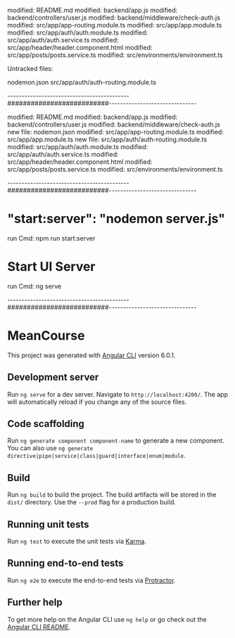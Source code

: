 modified:   README.md
modified:   backend/app.js
modified:   backend/controllers/user.js
modified:   backend/middleware/check-auth.js
modified:   src/app/app-routing.module.ts
modified:   src/app/app.module.ts
modified:   src/app/auth/auth.module.ts
modified:   src/app/auth/auth.service.ts
modified:   src/app/header/header.component.html
modified:   src/app/posts/posts.service.ts
modified:   src/environments/environment.ts

Untracked files:

nodemon.json
src/app/auth/auth-routing.module.ts

-------------------------------------------##########################-------------------------------

modified:   README.md
modified:   backend/app.js
modified:   backend/controllers/user.js
modified:   backend/middleware/check-auth.js
new file:   nodemon.json
modified:   src/app/app-routing.module.ts
modified:   src/app/app.module.ts
new file:   src/app/auth/auth-routing.module.ts
modified:   src/app/auth/auth.module.ts
modified:   src/app/auth/auth.service.ts
modified:   src/app/header/header.component.html
modified:   src/app/posts/posts.service.ts
modified:   src/environments/environment.ts


-------------------------------------------##########################-------------------------------

# "start:server": "nodemon server.js"
run Cmd: npm run start:server

# Start UI Server
run Cmd: ng serve

-------------------------------------------##########################-------------------------------


# MeanCourse

This project was generated with [Angular CLI](https://github.com/angular/angular-cli) version 6.0.1.

## Development server

Run `ng serve` for a dev server. Navigate to `http://localhost:4200/`. The app will automatically reload if you change any of the source files.

## Code scaffolding

Run `ng generate component component-name` to generate a new component. You can also use `ng generate directive|pipe|service|class|guard|interface|enum|module`.

## Build

Run `ng build` to build the project. The build artifacts will be stored in the `dist/` directory. Use the `--prod` flag for a production build.

## Running unit tests

Run `ng test` to execute the unit tests via [Karma](https://karma-runner.github.io).

## Running end-to-end tests

Run `ng e2e` to execute the end-to-end tests via [Protractor](http://www.protractortest.org/).

## Further help

To get more help on the Angular CLI use `ng help` or go check out the [Angular CLI README](https://github.com/angular/angular-cli/blob/master/README.md).
